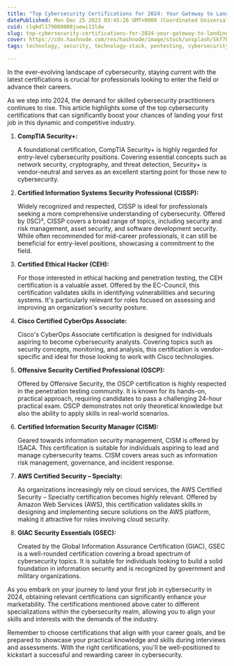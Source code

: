 ```yaml
---
title: "Top Cybersecurity Certifications for 2024: Your Gateway to Landing Your First Job"
datePublished: Mon Dec 25 2023 03:45:26 GMT+0000 (Coordinated Universal Time)
cuid: clqkdl179000008juewi13ldw
slug: top-cybersecurity-certifications-for-2024-your-gateway-to-landing-your-first-job
cover: https://cdn.hashnode.com/res/hashnode/image/stock/unsplash/Skf7HxARcoc/upload/f2c252b65457d433a868e9fda692f9be.jpeg
tags: technology, security, technology-stack, pentesting, cybersecurity-1, comptia

---
```


In the ever-evolving landscape of cybersecurity, staying current with the latest certifications is crucial for professionals looking to enter the field or advance their careers.  
  
As we step into 2024, the demand for skilled cybersecurity practitioners continues to rise. This article highlights some of the top cybersecurity certifications that can significantly boost your chances of landing your first job in this dynamic and competitive industry.

1. **CompTIA Security+:**
    
    A foundational certification, CompTIA Security+ is highly regarded for entry-level cybersecurity positions. Covering essential concepts such as network security, cryptography, and threat detection, Security+ is vendor-neutral and serves as an excellent starting point for those new to cybersecurity.
    
2. **Certified Information Systems Security Professional (CISSP):**
    
    Widely recognized and respected, CISSP is ideal for professionals seeking a more comprehensive understanding of cybersecurity. Offered by (ISC)², CISSP covers a broad range of topics, including security and risk management, asset security, and software development security. While often recommended for mid-career professionals, it can still be beneficial for entry-level positions, showcasing a commitment to the field.
    
3. **Certified Ethical Hacker (CEH):**
    
    For those interested in ethical hacking and penetration testing, the CEH certification is a valuable asset. Offered by the EC-Council, this certification validates skills in identifying vulnerabilities and securing systems. It's particularly relevant for roles focused on assessing and improving an organization's security posture.
    
4. **Cisco Certified CyberOps Associate:**
    
    Cisco's CyberOps Associate certification is designed for individuals aspiring to become cybersecurity analysts. Covering topics such as security concepts, monitoring, and analysis, this certification is vendor-specific and ideal for those looking to work with Cisco technologies.
    
5. **Offensive Security Certified Professional (OSCP):**
    
    Offered by Offensive Security, the OSCP certification is highly respected in the penetration testing community. It is known for its hands-on, practical approach, requiring candidates to pass a challenging 24-hour practical exam. OSCP demonstrates not only theoretical knowledge but also the ability to apply skills in real-world scenarios.
    
6. **Certified Information Security Manager (CISM):**
    
    Geared towards information security management, CISM is offered by ISACA. This certification is suitable for individuals aspiring to lead and manage cybersecurity teams. CISM covers areas such as information risk management, governance, and incident response.
    
7. **AWS Certified Security – Specialty:**
    
    As organizations increasingly rely on cloud services, the AWS Certified Security – Specialty certification becomes highly relevant. Offered by Amazon Web Services (AWS), this certification validates skills in designing and implementing secure solutions on the AWS platform, making it attractive for roles involving cloud security.
    
8. **GIAC Security Essentials (GSEC):**
    
    Created by the Global Information Assurance Certification (GIAC), GSEC is a well-rounded certification covering a broad spectrum of cybersecurity topics. It is suitable for individuals looking to build a solid foundation in information security and is recognized by government and military organizations.
    

As you embark on your journey to land your first job in cybersecurity in 2024, obtaining relevant certifications can significantly enhance your marketability. The certifications mentioned above cater to different specializations within the cybersecurity realm, allowing you to align your skills and interests with the demands of the industry.  
  
Remember to choose certifications that align with your career goals, and be prepared to showcase your practical knowledge and skills during interviews and assessments. With the right certifications, you'll be well-positioned to kickstart a successful and rewarding career in cybersecurity.